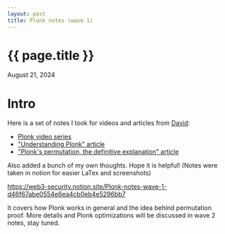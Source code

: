 ```yaml
---
layout: post
title: Plonk notes (wave 1)
---
```


{{ page.title }}
================

<p class="meta">August 21, 2024</p>

# Intro

Here is a set of notes I took for videos and articles from [David](https://x.com/cryptodavidw):

- [Plonk video series](https://youtube.com/playlist?list=PLBJMt6zV1c7Gh9Utg-Vng2V6EYVidTFCC&si=X7i_Bzq-Y94k-wCO)
- ["Understanding Plonk" article](https://www.cryptologie.net/article/527/understanding-plonk/)
- ["Plonk's permutation, the definitive explanation" article](https://www.cryptologie.net/article/610/plonks-permutation-the-definitive-explanation/)

Also added a bunch of my own thoughts. Hope it is helpful! (Notes were taken in notion for easier LaTex and screenshots)

https://web3-security.notion.site/Plonk-notes-wave-1-d46f67abe0554e6ea4cb0eb4e5296bb7

It covers how Plonk works in general and the idea behind permutation proof. More details and Plonk optimizations will be discussed in wave 2 notes, stay tuned.
